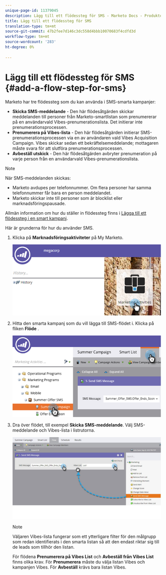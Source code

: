 ```yaml
---
unique-page-id: 11379045
description: Lägg till ett flödessteg för SMS - Marketo Docs - Produktdokumentation
title: Lägg till ett flödessteg för SMS
translation-type: tm+mt
source-git-commit: 47b2fee7d146c3dc558d4bbb10070683f4cdfd3d
workflow-type: tm+mt
source-wordcount: '283'
ht-degree: 0%

---
```



# Lägg till ett flödessteg för SMS {#add-a-flow-step-for-sms}

Marketo har tre flödessteg som du kan använda i SMS-smarta kampanjer:

* **Skicka SMS-meddelande** - Den här flödesåtgärden skickar meddelanden till personer från Marketo-smartlistan som prenumererar på en användarvald Vibes-prenumerationslista. Det initierar inte prenumerationsprocessen.
* **Prenumerera på Vibes-lista** - Den här flödesåtgärden initierar SMS-prenumerationsprocessen via en av användaren vald Vibes Acquisition Campaign. Vibes skickar sedan ett bekräftelsemeddelande; mottagaren måste svara för att slutföra prenumerationsprocessen.
* **Avbeställ utskick** - Den här flödesåtgärden avbryter prenumeration på varje person från en användarvald Vibes-prenumerationslista.

>[!NOTE]
>
>När SMS-meddelanden skickas:
>
>* Marketo avdupes per telefonnummer. Om flera personer har samma telefonnummer får bara en person meddelandet.
>* Marketo skickar inte till personer som är blocklist eller marknadsföringspausade.

>



Allmän information om hur du ställer in flödessteg finns i [Lägga till ett flödessteg i en smart kampanj](../../../product-docs/core-marketo-concepts/smart-campaigns/flow-actions/add-a-flow-step-to-a-smart-campaign.md).

Här är grunderna för hur du använder SMS.

1. Klicka på **Marknadsföringsaktiviteter** på My Marketo.

   ![](assets/image2016-7-28-11-3a41-3a17.png)

1. Hitta den smarta kampanj som du vill lägga till SMS-flödet i. Klicka på fliken **Flöde** .

   ![](assets/image2016-7-28-11-3a43-3a41.png)

1. Dra över flödet, till exempel **Skicka SMS-meddelande**. Välj SMS-meddelande och Vibes-lista i listrutorna.

   ![](assets/send-sms-message-hands.jpg)

   >[!NOTE]
   >
   >Väljaren Vibes-lista fungerar som ett ytterligare filter för den målgrupp som redan identifierats i den smarta listan så att den endast riktar sig till de leads som tillhör den listan.
   >
   >
   >För flödena **Prenumerera på Vibes List** och **Avbeställ från Vibes List** finns olika krav. För **Prenumerera** måste du välja listan Vibes och kampanjen Vibes. För **Avbeställ** krävs bara listan Vibes.

